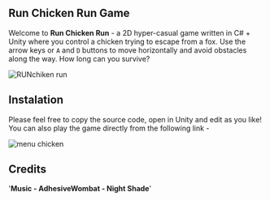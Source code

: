## Run Chicken Run Game

Welcome to **Run Chicken Run** - a 2D hyper-casual game written in C# + Unity where you control a chicken trying to escape from a fox. Use the arrow keys or `A` and `D` buttons to move horizontally and avoid obstacles along the way. How long can you survive?

![RUNchiken run](https://github.com/Spike2606/Run-Chicken-Run/assets/169406407/eafd6379-cda2-4a29-92c8-a72a16191761)

## Instalation

Please feel free to copy the source code, open in Unity and edit as you like!
You can also play the game directly from the following link - 

![menu chicken](https://github.com/Spike2606/Run-Chicken-Run/assets/169406407/d7dec614-4dcd-42e0-813d-0e6e329232f0)

## Credits
'**Music - AdhesiveWombat - Night Shade**'
